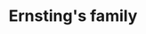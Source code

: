 ---
title: "Ernsting's family"
url: /frankfurt-am-main/ernstings-family-limescorso/
shop: Kleidung
---